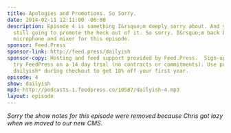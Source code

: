 ```yaml
---
title: Apologies and Promotions. So Sorry.
date: 2014-02-11 12:11:00 -06:00
description: Episode 4 is something I&rsquo;m deeply sorry about. And yet I&rsquo;m
  still going to promote the heck out of it. So sorry. I&rsquo;m back behind the real
  microphone and mixer for this episode.
sponsor: Feed.Press
sponsor-link: http://feed.press/dailyish
sponsor-copy: Hosting and feed support provided by Feed.Press.  Sign-up today and
  try FeedPress on a 14 day trial (no contracts or commitments). Use promo code *
  dailyish* during checkout to get 10% off your first year.
episode: 4
show: dailyish
mp3: http://podcasts-1.feedpress.co/10587/dailyish-4.mp3
layout: episode
---
```


*Sorry the show notes for this episode were removed because Chris got lazy when we moved to our new CMS*.
